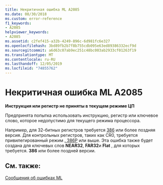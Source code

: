 ```yaml
---
title: Некритичная ошибка ML A2085
ms.date: 08/30/2018
ms.custom: error-reference
f1_keywords:
- A2085
helpviewer_keywords:
- A2085
ms.assetid: c2fef415-a32b-4249-896c-6d981fc6e327
ms.openlocfilehash: 3bd89fb2b7f8b755cdb095e63ed89386332ecf9d
ms.sourcegitcommit: a6d63c07ab9ec251c48bc003ab2933cf01263f19
ms.translationtype: MT
ms.contentlocale: ru-RU
ms.lasthandoff: 12/05/2019
ms.locfileid: "74855762"
---
```

# <a name="ml-nonfatal-error-a2085"></a>Некритичная ошибка ML A2085

**Инструкция или регистр не приняты в текущем режиме ЦП**

Предпринята попытка использовать инструкцию, регистр или ключевое слово, которое недопустимо для текущего режима процессора.

Например, для 32-битных регистров требуется [386](../../assembler/masm/dot-386.md) или более поздняя версия. Для контрольных регистров, таких как CR0, требуется привилегированный режим [. 386P](../../assembler/masm/dot-386p.md) или выше. Эта ошибка также будет создана для ключевых слов **NEAR32**, **FAR32**и **Flat** , для которых требуется. **386** или более поздней версии.

## <a name="see-also"></a>См. также:

[Сообщения об ошибках ML](../../assembler/masm/ml-error-messages.md)<br/>